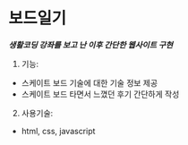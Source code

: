 # 보드일기

***생활코딩 강좌를 보고 난 이후 간단한 웹사이트 구현***

1. 기능:
- 스케이트 보드 기술에 대한 기술 정보 제공
- 스케이트 보드 타면서 느꼈던 후기 간단하게 작성

2. 사용기술:
- html, css, javascript
